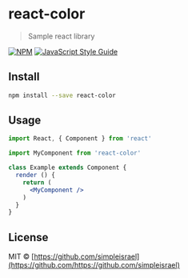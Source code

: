 # react-color

> Sample react library

[![NPM](https://img.shields.io/npm/v/react-color.svg)](https://www.npmjs.com/package/react-color) [![JavaScript Style Guide](https://img.shields.io/badge/code_style-standard-brightgreen.svg)](https://standardjs.com)

## Install

```bash
npm install --save react-color
```

## Usage

```jsx
import React, { Component } from 'react'

import MyComponent from 'react-color'

class Example extends Component {
  render () {
    return (
      <MyComponent />
    )
  }
}
```

## License

MIT © [https://github.com/simpleisrael](https://github.com/https://github.com/simpleisrael)
